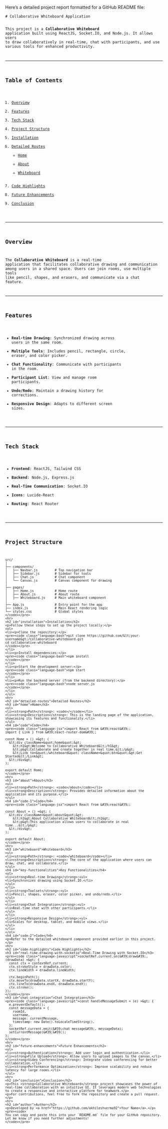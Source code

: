 <p>Here’s a detailed project report formatted for a GitHub README file:</p>
<pre><code class="language-markdown"># Collaborative Whiteboard Application

This project is a **Collaborative Whiteboard** application built using ReactJS, Socket.IO, and Node.js. It allows users to draw collaboratively in real-time, chat with participants, and use various tools for enhanced productivity.

---

## Table of Contents

1. [Overview](#overview)
2. [Features](#features)
3. [Tech Stack](#tech-stack)
4. [Project Structure](#project-structure)
5. [Installation](#installation)
6. [Detailed Routes](#detailed-routes)
    - [Home](#home)
    - [About](#about)
    - [Whiteboard](#whiteboard)
7. [Code Highlights](#code-highlights)
8. [Future Enhancements](#future-enhancements)
9. [Conclusion](#conclusion)

---

## Overview

The **Collaborative Whiteboard** is a real-time application that facilitates collaborative drawing and communication among users in a shared space. Users can join rooms, use multiple tools like pencil, shapes, and erasers, and communicate via a chat feature.

---

## Features

- **Real-time Drawing**: Synchronized drawing across users in the same room.
- **Multiple Tools**: Includes pencil, rectangle, circle, eraser, and color picker.
- **Chat Functionality**: Communicate with participants in the room.
- **Participant List**: View and manage room participants.
- **Undo/Redo**: Maintain a drawing history for corrections.
- **Responsive Design**: Adapts to different screen sizes.

---

## Tech Stack

- **Frontend**: ReactJS, Tailwind CSS
- **Backend**: Node.js, Express.js
- **Real-Time Communication**: Socket.IO
- **Icons**: Lucide-React
- **Routing**: React Router

---

## Project Structure

```plaintext
src/
│
├── components/
│   ├── Navbar.js         # Top navigation bar
│   ├── Sidebar.js        # Sidebar for tools
│   ├── Chat.js           # Chat component
│   └── Canvas.js         # Canvas component for drawing
│
├── pages/
│   ├── Home.js           # Home route
│   ├── About.js          # About route
│   ├── Whiteboard.js     # Main whiteboard component
│
├── App.js                # Entry point for the app
├── index.js              # Main React rendering logic
└── styles.css            # Global styles
</code></pre>
<hr>
<h2 id="installation">Installation</h2>
<p>Follow these steps to set up the project locally:</p>
<ol>
<li><p>Clone the repository:</p>
<pre><code class="language-bash">git clone https://github.com/&lt;your-username&gt;/collaborative-whiteboard.git
cd collaborative-whiteboard
</code></pre>
</li>
<li><p>Install dependencies:</p>
<pre><code class="language-bash">npm install
</code></pre>
</li>
<li><p>Start the development server:</p>
<pre><code class="language-bash">npm start
</code></pre>
</li>
<li><p>Run the backend server (from the backend directory):</p>
<pre><code class="language-bash">node server.js
</code></pre>
</li>
</ol>
<hr>
<h2 id="detailed-routes">Detailed Routes</h2>
<h3 id="home">Home</h3>
<ul>
<li><strong>Path</strong>: <code>/</code></li>
<li><strong>Description</strong>: This is the landing page of the application, showcasing its features and functionality.</li>
</ul>
<h4 id="code">Code</h4>
<pre><code class="language-jsx">import React from &#39;react&#39;;
import { Link } from &#39;react-router-dom&#39;;

const Home = () =&gt; (
  &lt;div className=&quot;home&quot;&gt;
    &lt;h1&gt;Welcome to Collaborative Whiteboard&lt;/h1&gt;
    &lt;p&gt;Collaborate and create together in real time.&lt;/p&gt;
    &lt;Link to=&quot;/whiteboard&quot; className=&quot;btn&quot;&gt;Get Started&lt;/Link&gt;
  &lt;/div&gt;
);

export default Home;
</code></pre>
<hr>
<h3 id="about">About</h3>
<ul>
<li><strong>Path</strong>: <code>/about</code></li>
<li><strong>Description</strong>: Provides detailed information about the application and its purpose.</li>
</ul>
<h4 id="code-1">Code</h4>
<pre><code class="language-jsx">import React from &#39;react&#39;;

const About = () =&gt; (
  &lt;div className=&quot;about&quot;&gt;
    &lt;h1&gt;About Collaborative Whiteboard&lt;/h1&gt;
    &lt;p&gt;This application allows users to collaborate in real time...&lt;/p&gt;
  &lt;/div&gt;
);

export default About;
</code></pre>
<hr>
<h3 id="whiteboard">Whiteboard</h3>
<ul>
<li><strong>Path</strong>: <code>/whiteboard</code></li>
<li><strong>Description</strong>: The core of the application where users can draw, chat, and collaborate.</li>
</ul>
<h4 id="key-functionalities">Key Functionalities</h4>
<ol>
<li><strong>Real-time Drawing</strong>:<ul>
<li>Synchronizes drawing using Socket.IO.</li>
</ul>
</li>
<li><strong>Toolset</strong>:<ul>
<li>Pencil, shapes, eraser, color picker, and undo/redo.</li>
</ul>
</li>
<li><strong>Chat Integration</strong>:<ul>
<li>Real-time chat with other participants.</li>
</ul>
</li>
<li><strong>Responsive Design</strong>:<ul>
<li>Scales for desktop, tablet, and mobile views.</li>
</ul>
</li>
</ol>
<h4 id="code-2">Code</h4>
<p>Refer to the detailed whiteboard component provided earlier in this project.</p>
<hr>
<h2 id="code-highlights">Code Highlights</h2>
<h3 id="real-time-drawing-with-socketio">Real-Time Drawing with Socket.IO</h3>
<pre><code class="language-javascript">socketRef.current.on(&#39;draw&#39;, (drawData) =&gt; {
  const ctx = contextRef.current;
  ctx.strokeStyle = drawData.color;
  ctx.lineWidth = drawData.lineWidth;

  ctx.beginPath();
  ctx.moveTo(drawData.startX, drawData.startY);
  ctx.lineTo(drawData.endX, drawData.endY);
  ctx.stroke();
});
</code></pre>
<h3 id="chat-integration">Chat Integration</h3>
<pre><code class="language-javascript">const handleMessageSubmit = (e) =&gt; {
  e.preventDefault();
  const messageData = {
    roomId,
    username,
    message: currentMessage,
    timestamp: new Date().toLocaleTimeString(),
  };
  socketRef.current.emit(&#39;chat message&#39;, messageData);
  setCurrentMessage(&#39;&#39;);
};
</code></pre>
<hr>
<h2 id="future-enhancements">Future Enhancements</h2>
<ol>
<li><strong>Authentication</strong>: Add user login and authentication.</li>
<li><strong>File Upload</strong>: Allow users to upload images to the canvas.</li>
<li><strong>Video Conferencing</strong>: Integrate video conferencing for better collaboration.</li>
<li><strong>Performance Optimization</strong>: Improve scalability and reduce latency for large rooms.</li>
</ol>
<hr>
<h2 id="conclusion">Conclusion</h2>
<p>This <strong>Collaborative Whiteboard</strong> project showcases the power of real-time collaboration with an intuitive UI. It leverages modern web technologies to create a responsive and interactive platform for teamwork.</p>
<p>For contributions, feel free to fork the repository and create a pull request.</p>
<hr>
<h2 id="author">Author</h2>
<p>Developed by <a href="https://github.com/akhileshverma92">Your Name</a>.</p>
<pre><code>
You can copy and paste this into your `README.md` file for your GitHub repository. Let me know if you need further adjustments!
</code></pre>
